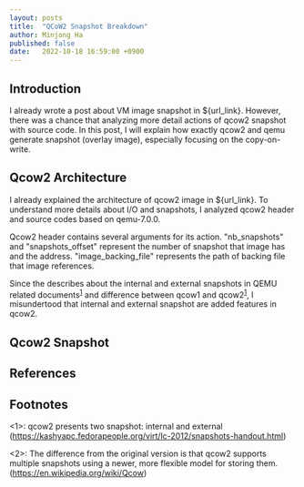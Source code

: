 ```yaml
---
layout: posts
title:  "QCoW2 Snapshot Breakdown"
author: Minjong Ha
published: false
date:   2022-10-18 16:59:00 +0900
---
```


## Introduction
I already wrote a post about VM image snapshot in ${url_link}.
However, there was a chance that analyzing more detail actions of qcow2 snapshot with source code.
In this post, I will explain how exactly qcow2 and qemu generate snapshot (overlay image), especially focusing on the copy-on-write.

## Qcow2 Architecture
I already explained the architecture of qcow2 image in ${url_link}.
To understand more details about I/O and snapshots, I analyzed qcow2 header and source codes based on qemu-7.0.0.

Qcow2 header contains several arguments for its action.
"nb_snapshots" and "snapshots_offset" represent the number of snapshot that image has and the address.
"image_backing_file" represents the path of backing file that image references.

Since the describes about the internal and external snapshots in QEMU related documents<sup>[1](#footnote_1)</sup> and difference between qcow1 and qcow2<sup>[1](#footnote_2)</sup>, I misundertood that internal and external snapshot are added features in qcow2.

## Qcow2 Snapshot

## References

## Footnotes

<a name='footnote_1'><1></a>: qcow2 presents two snapshot: internal and external (https://kashyapc.fedorapeople.org/virt/lc-2012/snapshots-handout.html)

<a name='footnote_2'><2></a>: The difference from the original version is that qcow2 supports multiple snapshots using a newer, more flexible model for storing them. (https://en.wikipedia.org/wiki/Qcow)
